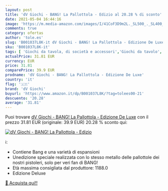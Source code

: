 ```yaml
---
layout: post
title: 'dV Giochi - BANG! La Pallottola - Edizio al 20.28 % di sconto'
date: 2021-05-04 16:44:16
image: 'https://m.media-amazon.com/images/I/41CoF3D9m2L._SL500_._SL400_.jpg'
comments: true
category: ofertas
author: 'tole.es'
slug: 'B001037L8K-it dV Giochi - BANG! La Pallottola - Edizione De Luxe'
sku: 'B001037L8K-it'
tags: [ 'Giochi da tavola, di società e accessori','Giochi da tavolo','Giochi di società','Giochi e giocattoli','dv giochi', ]
actualPrice: 31.81 EUR
currency: EUR
price: 31.81
comparePrice: 39.9 EUR
prodname: 'dV Giochi - BANG! La Pallottola - Edizione De Luxe'
country: 'it'
flag: '🇮🇹'
brand: 'dV Giochi'
buyurl: 'https://www.amazon.it/dp/B001037L8K/?tag=tolees00-21'
descuento: '20.28'
average: '31.81'
---
```


Puoi trovare [dV Giochi - BANG! La Pallottola - Edizione De Luxe](https://www.amazon.it/dp/B001037L8K/?tag=tolees00-21) con il prezzo 31.81 EUR (originale: 39.9 EUR) 20.28 % sconto qui:

[![dV Giochi - BANG! La Pallottola - Edizio](https://m.media-amazon.com/images/I/41CoF3D9m2L._SL500_._SL400_.jpg)](https://www.amazon.it/dp/B001037L8K/?tag=tolees00-21)

ℹ️:

- Contiene Bang e una varietà di espansioni
- Unedizione speciale realizzata con lo stesso metallo delle pallottole dei nostri pistoleri, solo per veri fan di BANG!
- Età massima consigliata dal produttore: 1188.0
- Edizione Deluxe

[🛒 Acquista qui!!](https://www.amazon.it/dp/B001037L8K/?tag=tolees00-21)
